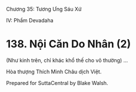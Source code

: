  

Chương 35: Tương Ưng Sáu Xứ

IV: Phẩm Devadaha

# 138\. Nội Căn Do Nhân (2)

(Như kinh trên, chỉ khác khổ thế cho vô thường) …

Hòa thượng Thích Minh Châu dịch Việt.

Prepared for SuttaCentral by Blake Walsh.
